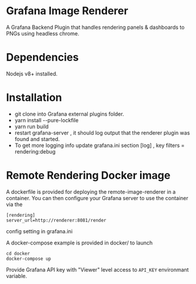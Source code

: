 # Grafana Image Renderer

A Grafana Backend Plugin that handles rendering panels &amp; dashboards to PNGs using headless chrome.

# Dependencies

Nodejs v8+ installed. 

# Installation 

- git clone into Grafana external plugins folder. 
- yarn install --pure-lockfile
- yarn run build
- restart grafana-server , it should log output that the renderer plugin was found and started. 
- To get more logging info update grafana.ini section [log] , key filters = rendering:debug


# Remote Rendering Docker image

A dockerfile is provided for deploying the remote-image-renderer in a container.
You can then configure your Grafana server to use the container via the 
```
[rendering]
server_url=http://renderer:8081/render
```
config setting in grafana.ini

A docker-compose example is provided in docker/
to launch

```
cd docker
docker-compose up
```

Provide Grafana API key with "Viewer" level access to `API_KEY` environmant variable.


